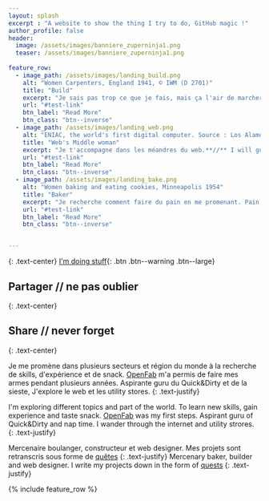 ```yaml
---
layout: splash
excerpt : "A website to show the thing I try to do, GitHub magic !"
author_profile: false
header:
  image: /assets/images/banniere_zuperninja1.png
  teaser: /assets/images/banniere_zuperninja1.png
  
feature_row:
  - image_path: /assets/images/landing_build.png
    alt: "Women Carpenters, England 1941, © IWM (D 2701)"
    title: "Build"
    excerpt: "Je sais pas trop ce que je fais, mais ça l'air de marcher.**//** I don't know what I'm doing, but it kind of works."
    url: "#test-link"
    btn_label: "Read More"
    btn_class: "btn--inverse"
  - image_path: /assets/images/landing_web.png
    alt: "ENIAC, the world's first digital computer. Source : Los Alamos"
    title: "Web's Middle woman"
    excerpt: "Je t'accompagne dans les méandres du web.**//** I will guide you into the world wild web."
    url: "#test-link"
    btn_label: "Read More"
    btn_class: "btn--inverse"
  - image_path: /assets/images/landing_bake.png
    alt: "Women baking and eating cookies, Minneapolis 1954"
    title: "Baker"
    excerpt: "Je recherche comment faire du pain en me promenant. Pain sur commande @Chiang Mai. **//** I research how to do bread everywhere. Bread on order @Chiang Mai."
    url: "#test-link"
    btn_label: "Read More"
    btn_class: "btn--inverse"


---
```



{: .text-center}
[I'm doing stuff](/blog/year-archive/){: .btn .btn--warning .btn--large}

## Partager // ne pas oublier 
{: .text-center}

## Share // never forget 
{: .text-center}


Je me promène dans plusieurs secteurs et région du monde à la recherche de skills, d'expérience et de snack.
[OpenFab](http://openfab.be) m'a permis de faire mes armes pendant plusieurs années. Aspirante guru du Quick&Dirty et de la sieste, J'explore le web et les utility stores.
{: .text-justify}

I'm exploring different topics and part of the world. To learn new skills, gain experience and taste snack.
[OpenFab](http://openfab.be) was my first steps. Aspirant guru of Quick&Dirty and nap time. I wander through the internet and utility strores.
{: .text-justify}

Mercenaire boulanger, constructeur et web designer. Mes projets sont retranscris sous forme de [quêtes](blog/portfolio/)
{: .text-justify}
Mercenary baker, builder and web designer. I write my projects down in the form of [quests](blog/portfolio/)
{: .text-justify}

{% include feature_row %}


